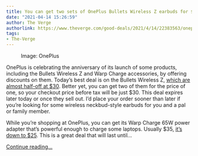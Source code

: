 ```yaml
---
title: You can get two sets of OnePlus Bullets Wireless Z earbuds for $30 today
date: "2021-04-14 15:26:59"
author: The Verge
authorlink: https://www.theverge.com/good-deals/2021/4/14/22383563/oneplus-wireless-bullets-z-earbuds-warp-charge-adapter-cable-vizio-elevate-deal-sale
tags:
- The-Verge
---
```

<figure>
      <img alt="" src="https://cdn.vox-cdn.com/thumbor/huv5wQCUFdwTESeD0RQ_VzZSrfo=/0x138:1235x961/1310x873/cdn.vox-cdn.com/uploads/chorus_image/image/69125128/EVky_U2XgAMdEv0.0.jpeg" />
        <figcaption>Image: OnePlus</figcaption>
    </figure>

  <p id="RXczoI">OnePlus is celebrating the anniversary of its launch of some products, including the Bullets Wireless Z and Warp Charge accessories, by offering discounts on them. Today’s best deal is on the Bullets Wireless Z, <a href="https://go.redirectingat.com?id=66960X1514734&amp;xs=1&amp;url=https%3A%2F%2Fwww.oneplus.com%2Fproduct%2Foneplus-bullets-wireless-z&amp;referrer=theverge.com&amp;sref=https%3A%2F%2Fwww.theverge.com%2Fgood-deals%2F2021%2F4%2F14%2F22383563%2Foneplus-wireless-bullets-z-earbuds-warp-charge-adapter-cable-vizio-elevate-deal-sale" rel="sponsored nofollow noopener" target="_blank">which are almost half-off at $30</a>. Better yet, you can get two of them for the price of one, so your checkout price before tax will be just $30. This deal expires later today or once they sell out. I’d place your order sooner than later if you’re looking for some wireless neckbud-style earbuds for you and a pal or family member.</p>
<div id="U1vMXt"><div data-anthem-component="productcard:10445864"></div></div>
<p id="PlmMq2">While you’re shopping at OnePlus, you can get its Warp Charge 65W power adapter that’s powerful enough to charge some laptops. Usually $35, <a href="https://go.redirectingat.com?id=66960X1514734&amp;xs=1&amp;url=https%3A%2F%2Fwww.oneplus.com%2Fproduct%2Foneplus-warp-charge-65-power-adapter&amp;referrer=theverge.com&amp;sref=https%3A%2F%2Fwww.theverge.com%2Fgood-deals%2F2021%2F4%2F14%2F22383563%2Foneplus-wireless-bullets-z-earbuds-warp-charge-adapter-cable-vizio-elevate-deal-sale" rel="sponsored nofollow noopener" target="_blank">it’s down to $25</a>. This is a great deal that will last until...</p>
  <p>
    <a href="https://www.theverge.com/good-deals/2021/4/14/22383563/oneplus-wireless-bullets-z-earbuds-warp-charge-adapter-cable-vizio-elevate-deal-sale">Continue reading&hellip;</a>
  </p>